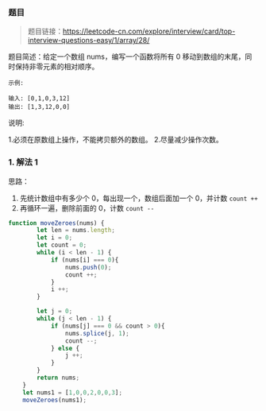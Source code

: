 ### 题目
> 题目链接：https://leetcode-cn.com/explore/interview/card/top-interview-questions-easy/1/array/28/

题目简述：给定一个数组 nums，编写一个函数将所有 0 移动到数组的末尾，同时保持非零元素的相对顺序。
```
示例:

输入: [0,1,0,3,12]
输出: [1,3,12,0,0]
```
说明:

1.必须在原数组上操作，不能拷贝额外的数组。
2.尽量减少操作次数。


### 1. 解法 1
思路：
1. 先统计数组中有多少个 0，每出现一个，数组后面加一个 0，并计数 `count ++`
2. 再循环一遍，删除前面的 0，计数 `count --`
```javascript
function moveZeroes(nums) {
        let len = nums.length;
        let i = 0;
        let count = 0;
        while (i < len - 1) {
            if (nums[i] === 0){
                nums.push(0);
                count ++;
            }
            i ++;
        }

        let j = 0;
        while (j < len - 1) {
            if (nums[j] === 0 && count > 0){
                nums.splice(j, 1);
                count --;
            } else {
                j ++;
            }
        }
        return nums;
    }
    let nums1 = [1,0,0,2,0,0,3];
    moveZeroes(nums1);
```
